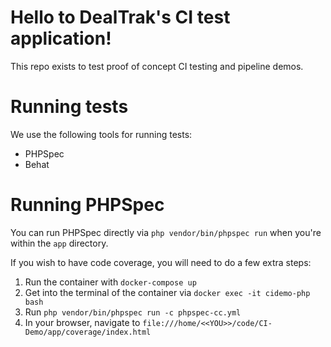 # Hello to DealTrak's CI test application!

This repo exists to test proof of concept CI testing and pipeline demos.

# Running tests

We use the following tools for running tests:

* PHPSpec
* Behat

# Running PHPSpec

You can run PHPSpec directly via `php vendor/bin/phpspec run` when you're within the `app` directory.

If you wish to have code coverage, you will need to do a few extra steps:

1. Run the container with `docker-compose up`
2. Get into the terminal of the container via `docker exec -it cidemo-php bash`
3. Run `php vendor/bin/phpspec run -c phpspec-cc.yml`
4. In your browser, navigate to `file:///home/<<YOU>>/code/CI-Demo/app/coverage/index.html`
